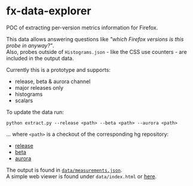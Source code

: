 # fx-data-explorer
POC of extracting per-version metrics information for Firefox.  

This data allows answering questions like *"which Firefox versions is this probe in anyway?"*.  
Also, probes outside of `Histograms.json` - like the CSS use counters - are included in the output data.

Currently this is a prototype and supports:
* release, beta & aurora channel
* major releases only
* histograms
* scalars

To update the data run:
```
python extract.py --release <path> --beta <path> --aurora <path>
```  
... where `<path>` is a checkout of the corresponding hg repository:
* [release](https://hg.mozilla.org/releases/mozilla-release/)
* [beta](https://hg.mozilla.org/releases/mozilla-beta/)
* [aurora](https://hg.mozilla.org/releases/mozilla-aurora/)

The output is found in [`data/measurements.json`](https://github.com/georgf/fx-data-explorer/blob/master/data/measurements.json).  
A simple web viewer is found under `data/index.html` or [here](http://georgf.github.io/fx-data-explorer/index.html).

